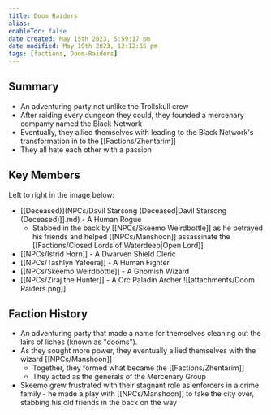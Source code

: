 ```yaml
---
title: Doom Raiders
alias: 
enableToc: false
date created: May 15th 2023, 5:59:17 pm
date modified: May 19th 2023, 12:12:55 pm
tags: [factions, Doom-Raiders]
---
```

## Summary
- An adventuring party not unlike the Trollskull crew
- After raiding every dungeon they could, they founded a mercenary compamy named the Black Network
- Eventually, they allied themselves with leading to the Black Network's transformation in to the [[Factions/Zhentarim]]
- They all hate each other with a passion

## Key Members
Left to right in the image below:
- [[Deceased)](NPCs/Davil Starsong (Deceased|Davil Starsong (Deceased)]].md) - A Human Rogue
	- Stabbed in the back by [[NPCs/Skeemo Weirdbottle]] as he betrayed his friends and helped [[NPCs/Manshoon]] assassinate the [[Factions/Closed Lords of Waterdeep|Open Lord]]
- [[NPCs/Istrid Horn]] - A Dwarven Shield Cleric
- [[NPCs/Tashlyn Yafeera]] - A Human Fighter
- [[NPCs/Skeemo Weirdbottle]] - A Gnomish Wizard
- [[NPCs/Ziraj the Hunter]] - A Orc Paladin Archer
![[attachments/Doom Raiders.png]]

## Faction History
- An adventuring party that made a name for themselves cleaning out the lairs of liches (known as "dooms").
- As they sought more power, they eventually allied themselves with the wizard [[NPCs/Manshoon]]
	- Together, they formed what became the [[Factions/Zhentarim]]
	- They acted as the generals of the Mercenary Group
- Skeemo grew frustrated with their stagnant role as enforcers in a crime family - he made a play with [[NPCs/Manshoon]] to take the city over, stabbing his old friends in the back on the way
